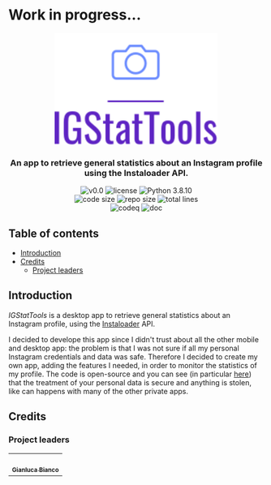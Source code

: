 # Work in progress...

<p align="center"><img src="https://github.com/JustWhit3/IGStatTools/blob/main/img/images/logo.svg" height=220></p>

<h3 align="center">An app to retrieve general statistics about an Instagram profile using the Instaloader API.</h3>
<p align="center">
    <img title="v0.0" alt="v0.0" src="https://img.shields.io/badge/version-v0.0-informational?style=flat-square"
    <a href="LICENSE">
        <img title="MIT License" alt="license" src="https://img.shields.io/badge/license-MIT-informational?style=flat-square">
    </a>
	<img title="Python 3.8.10" alt="Python 3.8.10" src="https://img.shields.io/badge/Python-3.8.10-informational?style=flat-square"><br>
	<img title="Code size" alt="code size" src="https://img.shields.io/github/languages/code-size/JustWhit3/IGStatTools?color=red">
	<img title="Repo size" alt="repo size" src="https://img.shields.io/github/repo-size/JustWhit3/IGStatTools?color=red">
	<img title="Lines of code" alt="total lines" src="https://img.shields.io/tokei/lines/github/JustWhit3/IGStatTools?color=red"><br/>
  <img title="codeq" alt="codeq" src="https://github.com/JustWhit3/IGStatTools/actions/workflows/codeql-analysis.yml/badge.svg">
  <img title="doc" alt="doc" src="https://github.com/JustWhit3/IGStatTools/actions/workflows/DocGenerator.yml/badge.svg">
</p>

## Table of contents

- [Introduction](#introduction)
- [Credits](#credits)
  - [Project leaders](#project-leaders)

## Introduction

*IGStatTools* is a desktop app to retrieve general statistics about an Instagram profile, using the [Instaloader](https://github.com/instaloader/instaloader) API.

I decided to develope this app since I didn't trust about all the other mobile and desktop app: the problem is that I was not sure if all my personal Instagram credentials and data was safe. Therefore I decided to create my own app, adding the features I needed, in order to monitor the statistics of my profile. The code is open-source and you can see (in particular [here](https://github.com/JustWhit3/IGStatTools/blob/main/src/Graphics/Frames/LoginFrame.py)) that the treatment of your personal data is secure and anything is stolen, like can happens with many of the other private apps.

## Credits

### Project leaders

<table>
  <tr>
    <td align="center"><a href="https://justwhit3.github.io/"><img src="https://avatars.githubusercontent.com/u/48323961?v=4" width="100px;" alt=""/><br /><sub><b>Gianluca Bianco</b></sub></a></td>
  </tr>
</table>

<!-- ALL-CONTRIBUTORS-LIST:START - Do not remove or modify this section -->
<!-- prettier-ignore-start -->
<!-- markdownlint-disable -->

<!-- markdownlint-restore -->
<!-- prettier-ignore-end -->

<!-- ALL-CONTRIBUTORS-LIST:END -->